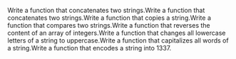 Write a function that concatenates two strings.Write a function that concatenates two strings.Write a function that copies a string.Write a function that compares two strings.Write a function that reverses the content of an array of integers.Write a function that changes all lowercase letters of a string to uppercase.Write a function that capitalizes all words of a string.Write a function that encodes a string into 1337.
